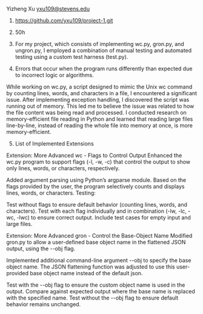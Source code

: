 Yizheng Xu yxu109@stevens.edu

1. https://github.com/yxu109/project-1.git

2. 50h

3. For my project, which consists of implementing wc.py, gron.py, and ungron.py, I employed a combination of manual testing and automated testing using a custom test harness (test.py).

4. Errors that occur when the program runs differently than expected due to incorrect logic or algorithms. 

While working on wc.py, a script designed to mimic the Unix wc command by counting lines, words, and characters in a file, I encountered a significant issue. After implementing exception handling, I discovered the script was running out of memory. This led me to believe the issue was related to how the file content was being read and processed. I conducted research on memory-efficient file reading in Python and learned that reading large files line-by-line, instead of reading the whole file into memory at once, is more memory-efficient.

5. List of Implemented Extensions

Extension: More Advanced wc - Flags to Control Output
Enhanced the wc.py program to support flags (-l, -w, -c) that control the output to show only lines, words, or characters, respectively.

Added argument parsing using Python’s argparse module.
Based on the flags provided by the user, the program selectively counts and displays lines, words, or characters.
Testing:

Test without flags to ensure default behavior (counting lines, words, and characters).
Test with each flag individually and in combination (-lw, -lc, -wc, -lwc) to ensure correct output.
Include test cases for empty input and large files.


Extension: More Advanced gron - Control the Base-Object Name
Modified gron.py to allow a user-defined base object name in the flattened JSON output, using the --obj flag.

Implemented additional command-line argument --obj to specify the base object name.
The JSON flattening function was adjusted to use this user-provided base object name instead of the default json.

Test with the --obj flag to ensure the custom object name is used in the output.
Compare against expected output where the base name is replaced with the specified name.
Test without the --obj flag to ensure default behavior remains unchanged.

